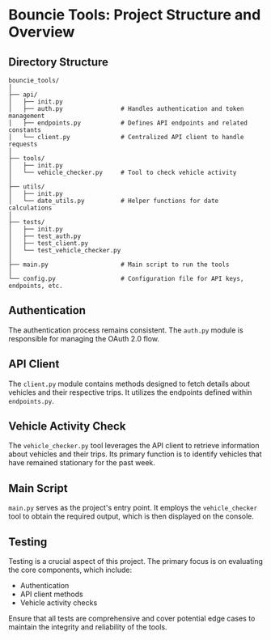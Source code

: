 # Bouncie Tools: Project Structure and Overview

## Directory Structure

```
bouncie_tools/
│
├── api/
│   ├── init.py
│   ├── auth.py                # Handles authentication and token management
│   ├── endpoints.py           # Defines API endpoints and related constants
│   └── client.py              # Centralized API client to handle requests
│
├── tools/
│   ├── init.py
│   └── vehicle_checker.py     # Tool to check vehicle activity
│
├── utils/
│   ├── init.py
│   └── date_utils.py          # Helper functions for date calculations
│
├── tests/
│   ├── init.py
│   ├── test_auth.py
│   ├── test_client.py
│   └── test_vehicle_checker.py
│
├── main.py                    # Main script to run the tools
│
└── config.py                  # Configuration file for API keys, endpoints, etc.
```

## Authentication

The authentication process remains consistent. The `auth.py` module is responsible for managing the OAuth 2.0 flow.

## API Client

The `client.py` module contains methods designed to fetch details about vehicles and their respective trips. It utilizes the endpoints defined within `endpoints.py`.

## Vehicle Activity Check

The `vehicle_checker.py` tool leverages the API client to retrieve information about vehicles and their trips. Its primary function is to identify vehicles that have remained stationary for the past week.

## Main Script

`main.py` serves as the project's entry point. It employs the `vehicle_checker` tool to obtain the required output, which is then displayed on the console.

## Testing

Testing is a crucial aspect of this project. The primary focus is on evaluating the core components, which include:

- Authentication
- API client methods
- Vehicle activity checks

Ensure that all tests are comprehensive and cover potential edge cases to maintain the integrity and reliability of the tools.
